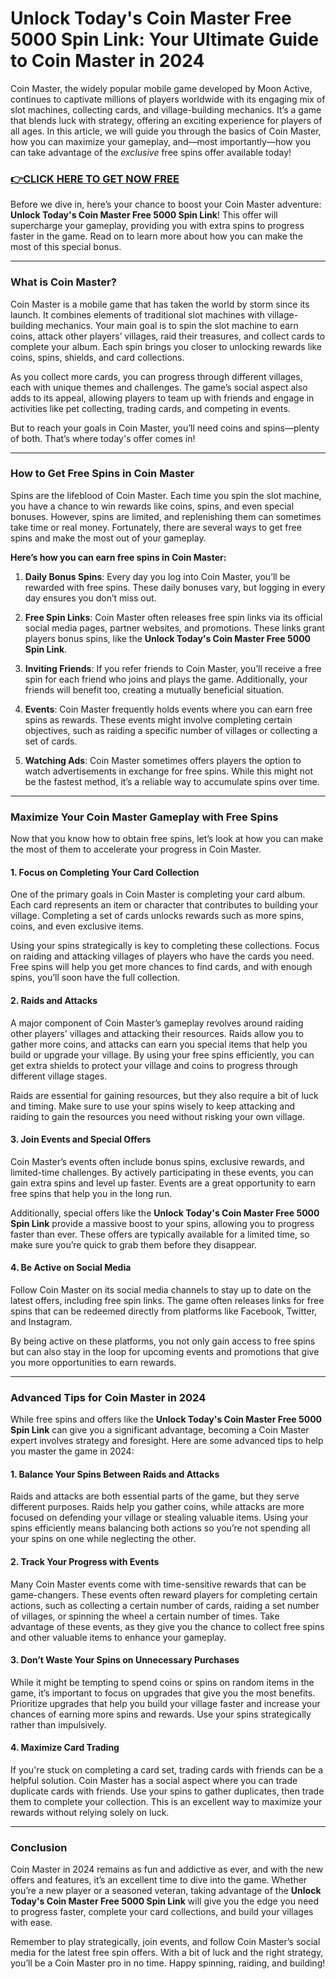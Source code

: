 # Unlock Today's Coin Master Free 5000 Spin Link: Your Ultimate Guide to Coin Master in 2024

Coin Master, the widely popular mobile game developed by Moon Active, continues to captivate millions of players worldwide with its engaging mix of slot machines, collecting cards, and village-building mechanics. It’s a game that blends luck with strategy, offering an exciting experience for players of all ages. In this article, we will guide you through the basics of Coin Master, how you can maximize your gameplay, and—most importantly—how you can take advantage of the *exclusive* free spins offer available today!

### [👉CLICK HERE TO GET NOW FREE](https://jackmarkjr.github.io/spins/)

Before we dive in, here’s your chance to boost your Coin Master adventure: **Unlock Today's Coin Master Free 5000 Spin Link**! This offer will supercharge your gameplay, providing you with extra spins to progress faster in the game. Read on to learn more about how you can make the most of this special bonus.

---

### What is Coin Master?

Coin Master is a mobile game that has taken the world by storm since its launch. It combines elements of traditional slot machines with village-building mechanics. Your main goal is to spin the slot machine to earn coins, attack other players’ villages, raid their treasures, and collect cards to complete your album. Each spin brings you closer to unlocking rewards like coins, spins, shields, and card collections.

As you collect more cards, you can progress through different villages, each with unique themes and challenges. The game’s social aspect also adds to its appeal, allowing players to team up with friends and engage in activities like pet collecting, trading cards, and competing in events.

But to reach your goals in Coin Master, you’ll need coins and spins—plenty of both. That’s where today's offer comes in!

---

### How to Get Free Spins in Coin Master

Spins are the lifeblood of Coin Master. Each time you spin the slot machine, you have a chance to win rewards like coins, spins, and even special bonuses. However, spins are limited, and replenishing them can sometimes take time or real money. Fortunately, there are several ways to get free spins and make the most out of your gameplay.

**Here’s how you can earn free spins in Coin Master:**

1. **Daily Bonus Spins**: Every day you log into Coin Master, you’ll be rewarded with free spins. These daily bonuses vary, but logging in every day ensures you don’t miss out.

2. **Free Spin Links**: Coin Master often releases free spin links via its official social media pages, partner websites, and promotions. These links grant players bonus spins, like the **Unlock Today's Coin Master Free 5000 Spin Link**.

3. **Inviting Friends**: If you refer friends to Coin Master, you’ll receive a free spin for each friend who joins and plays the game. Additionally, your friends will benefit too, creating a mutually beneficial situation.

4. **Events**: Coin Master frequently holds events where you can earn free spins as rewards. These events might involve completing certain objectives, such as raiding a specific number of villages or collecting a set of cards.

5. **Watching Ads**: Coin Master sometimes offers players the option to watch advertisements in exchange for free spins. While this might not be the fastest method, it’s a reliable way to accumulate spins over time.

---

### Maximize Your Coin Master Gameplay with Free Spins

Now that you know how to obtain free spins, let’s look at how you can make the most of them to accelerate your progress in Coin Master.

#### 1. **Focus on Completing Your Card Collection**

One of the primary goals in Coin Master is completing your card album. Each card represents an item or character that contributes to building your village. Completing a set of cards unlocks rewards such as more spins, coins, and even exclusive items.

Using your spins strategically is key to completing these collections. Focus on raiding and attacking villages of players who have the cards you need. Free spins will help you get more chances to find cards, and with enough spins, you’ll soon have the full collection.

#### 2. **Raids and Attacks**

A major component of Coin Master’s gameplay revolves around raiding other players' villages and attacking their resources. Raids allow you to gather more coins, and attacks can earn you special items that help you build or upgrade your village. By using your free spins efficiently, you can get extra shields to protect your village and coins to progress through different village stages.

Raids are essential for gaining resources, but they also require a bit of luck and timing. Make sure to use your spins wisely to keep attacking and raiding to gain the resources you need without risking your own village.

#### 3. **Join Events and Special Offers**

Coin Master’s events often include bonus spins, exclusive rewards, and limited-time challenges. By actively participating in these events, you can gain extra spins and level up faster. Events are a great opportunity to earn free spins that help you in the long run.

Additionally, special offers like the **Unlock Today's Coin Master Free 5000 Spin Link** provide a massive boost to your spins, allowing you to progress faster than ever. These offers are typically available for a limited time, so make sure you’re quick to grab them before they disappear.

#### 4. **Be Active on Social Media**

Follow Coin Master on its social media channels to stay up to date on the latest offers, including free spin links. The game often releases links for free spins that can be redeemed directly from platforms like Facebook, Twitter, and Instagram.

By being active on these platforms, you not only gain access to free spins but can also stay in the loop for upcoming events and promotions that give you more opportunities to earn rewards.

---

### Advanced Tips for Coin Master in 2024

While free spins and offers like the **Unlock Today's Coin Master Free 5000 Spin Link** can give you a significant advantage, becoming a Coin Master expert involves strategy and foresight. Here are some advanced tips to help you master the game in 2024:

#### 1. **Balance Your Spins Between Raids and Attacks**

Raids and attacks are both essential parts of the game, but they serve different purposes. Raids help you gather coins, while attacks are more focused on defending your village or stealing valuable items. Using your spins efficiently means balancing both actions so you’re not spending all your spins on one while neglecting the other.

#### 2. **Track Your Progress with Events**

Many Coin Master events come with time-sensitive rewards that can be game-changers. These events often reward players for completing certain actions, such as collecting a certain number of cards, raiding a set number of villages, or spinning the wheel a certain number of times. Take advantage of these events, as they give you the chance to collect free spins and other valuable items to enhance your gameplay.

#### 3. **Don’t Waste Your Spins on Unnecessary Purchases**

While it might be tempting to spend coins or spins on random items in the game, it’s important to focus on upgrades that give you the most benefits. Prioritize upgrades that help you build your village faster and increase your chances of earning more spins and rewards. Use your spins strategically rather than impulsively.

#### 4. **Maximize Card Trading**

If you're stuck on completing a card set, trading cards with friends can be a helpful solution. Coin Master has a social aspect where you can trade duplicate cards with friends. Use your spins to gather duplicates, then trade them to complete your collection. This is an excellent way to maximize your rewards without relying solely on luck.

---

### Conclusion

Coin Master in 2024 remains as fun and addictive as ever, and with the new offers and features, it’s an excellent time to dive into the game. Whether you’re a new player or a seasoned veteran, taking advantage of the **Unlock Today's Coin Master Free 5000 Spin Link** will give you the edge you need to progress faster, complete your card collections, and build your villages with ease.

Remember to play strategically, join events, and follow Coin Master’s social media for the latest free spin offers. With a bit of luck and the right strategy, you’ll be a Coin Master pro in no time. Happy spinning, raiding, and building!

